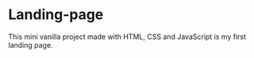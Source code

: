 # Landing-page
This mini vanilla project made with HTML, CSS and JavaScript is my first landing page.
